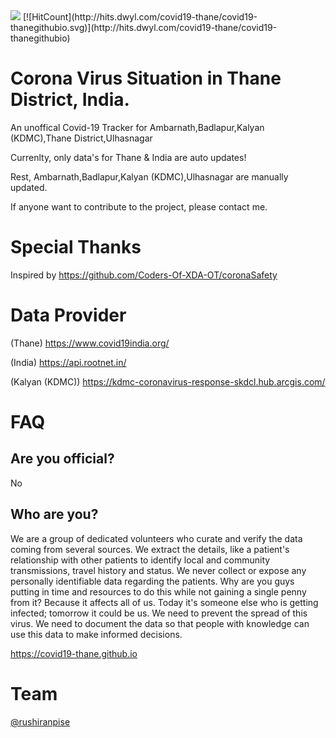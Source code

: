 <img src="https://img.icons8.com/office/50/000000/coronavirus.png"/>
[![HitCount](http://hits.dwyl.com/covid19-thane/covid19-thanegithubio.svg)](http://hits.dwyl.com/covid19-thane/covid19-thanegithubio)


# Corona Virus Situation in Thane District, India.
An unoffical Covid-19 Tracker  for 
Ambarnath,Badlapur,Kalyan (KDMC),Thane District,Ulhasnagar

Currenlty,
only data's for Thane & India are auto updates!

Rest, 
Ambarnath,Badlapur,Kalyan (KDMC),Ulhasnagar
are manually updated.

If anyone want to contribute to the project, please contact me.

# Special Thanks

Inspired by
https://github.com/Coders-Of-XDA-OT/coronaSafety

# Data Provider

(Thane)
https://www.covid19india.org/

(India)
https://api.rootnet.in/

(Kalyan (KDMC))
https://kdmc-coronavirus-response-skdcl.hub.arcgis.com/


# FAQ

Are you official?
-----------------
No

Who are you?
------------
We are a group of dedicated volunteers who curate and verify the data coming from several sources. We extract the details, like a patient's relationship with other patients to identify local and community transmissions, travel history and status. We never collect or expose any personally identifiable data regarding the patients.
Why are you guys putting in time and resources to do this while not gaining a single penny from it?
Because it affects all of us. Today it's someone else who is getting infected; tomorrow it could be us. We need to prevent the spread of this virus. We need to document the data so that people with knowledge can use this data to make informed decisions.

https://covid19-thane.github.io

# Team
[@rushiranpise](https://t.me/rushiranpise)
